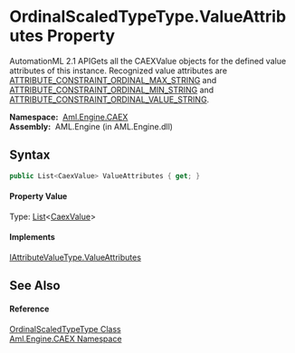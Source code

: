 OrdinalScaledTypeType.ValueAttributes Property
==============================================
AutomationML 2.1 APIGets all the CAEXValue objects for the defined value attributes of this instance. Recognized value attributes are [ATTRIBUTE_CONSTRAINT_ORDINAL_MAX_STRING][1] and [ATTRIBUTE_CONSTRAINT_ORDINAL_MIN_STRING][2] and [ATTRIBUTE_CONSTRAINT_ORDINAL_VALUE_STRING][3].

  **Namespace:**  [Aml.Engine.CAEX][4]  
  **Assembly:**  AML.Engine (in AML.Engine.dll)

Syntax
------

```csharp
public List<CaexValue> ValueAttributes { get; }
```

#### Property Value
Type: [List][5]&lt;[CaexValue][6]>
#### Implements
[IAttributeValueType.ValueAttributes][7]  


See Also
--------

#### Reference
[OrdinalScaledTypeType Class][8]  
[Aml.Engine.CAEX Namespace][4]  

[1]: ../CAEX_CLASSModel_TagNames/ATTRIBUTE_CONSTRAINT_ORDINAL_MAX_STRING.md
[2]: ../CAEX_CLASSModel_TagNames/ATTRIBUTE_CONSTRAINT_ORDINAL_MIN_STRING.md
[3]: ../CAEX_CLASSModel_TagNames/ATTRIBUTE_CONSTRAINT_ORDINAL_VALUE_STRING.md
[4]: ../README.md
[5]: https://docs.microsoft.com/dotnet/api/system.collections.generic.list-1
[6]: ../../Aml.Engine.CAEX.Extensions/CaexValue/README.md
[7]: ../IAttributeValueType/ValueAttributes.md
[8]: README.md
[9]: https://www.automationml.org
[10]: ../../icons/logoShade.png